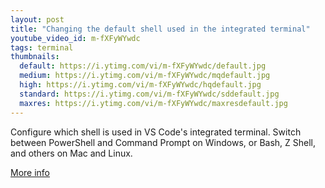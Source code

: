 ```yaml
---
layout: post
title: "Changing the default shell used in the integrated terminal"
youtube_video_id: m-fXFyWYwdc
tags: terminal
thumbnails:
  default: https://i.ytimg.com/vi/m-fXFyWYwdc/default.jpg
  medium: https://i.ytimg.com/vi/m-fXFyWYwdc/mqdefault.jpg
  high: https://i.ytimg.com/vi/m-fXFyWYwdc/hqdefault.jpg
  standard: https://i.ytimg.com/vi/m-fXFyWYwdc/sddefault.jpg
  maxres: https://i.ytimg.com/vi/m-fXFyWYwdc/maxresdefault.jpg
---
```


Configure which shell is used in VS Code's integrated terminal. Switch between PowerShell and Command Prompt on Windows, or Bash, Z Shell, and others on Mac and Linux.

[More info](https://code.visualstudio.com/docs/editor/integrated-terminal#_configuration)